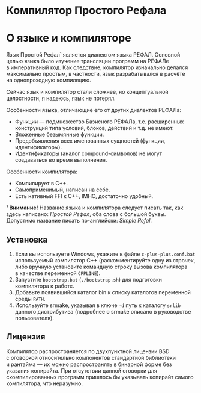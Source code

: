 # Компилятор Простого Рефала
# О языке и компиляторе

Язык Простой Рефал¹ является диалектом языка РЕФАЛ. Основной целью языка
было изучение трансляции программ на РЕФАЛе в императивный код. Как следствие,
компилятор изначально делался максимально простым, в частности, язык
разрабатывался в расчёте на однопроходную компиляцию.

Сейчас язык и компилятор стали сложнее, но концептуальной целостности,
я надеюсь, язык не потерял.

Особенности языка, отличающие его от других диалектов РЕФАЛа:
* Функции — подмножество Базисного РЕФАЛа, т.е. расширенных конструкций
  типа условий, блоков, действий и т.д. не имеют.
* Вложенные безымянные функции.
* Предобъявления всех именованных сущностей (функции, идентификаторы).
* Идентификаторы (аналог compound-символов) не могут создаваться
  во время выполнения.

Особенности компилятора:
* Компилирует в C++.
* Самоприменимый, написан на себе.
* Есть нативный FFI к C++, IMHO, достаточно удобный.


¹ **Внимание!** Название языка и компилятора следует писать так, как здесь написано:
*Простой Рефал*, оба слова с большой буквы. Допустимо название писать
по-английски: *Simple Refal*.

## Установка

1. Если вы используете Windows, укажите в файле `c-plus-plus.conf.bat`
   используемый компилятор C++ (раскомментируйте одну из строчек, либо вручную
   установите командную строку вызова компилятора в качестве переменной
   `CPPLINE`).
2. Запустите `bootstrap.bat` (`./bootstrap.sh`) для подготовки компилятора
   к работе.
3. Добавьте появившийся каталог bin к списку каталогов переменной среды `PATH`.
4. Используйте srmake, указывая в ключе `-d` путь к каталогу `srlib` данного
   дистрибутива (подробнее о srmake описано в руководстве пользователя).

## Лицензия
Компилятор распространяется по двухпунктной лицензии BSD с оговоркой
относительно компонентов стандартной библиотеки и рантайма — их можно
распространять в бинарной форме без указания копирайта. При отсутствии данной
оговорки для скомпилированных программ пришлось бы указывать копирайт самого
компилятора, что неразумно.